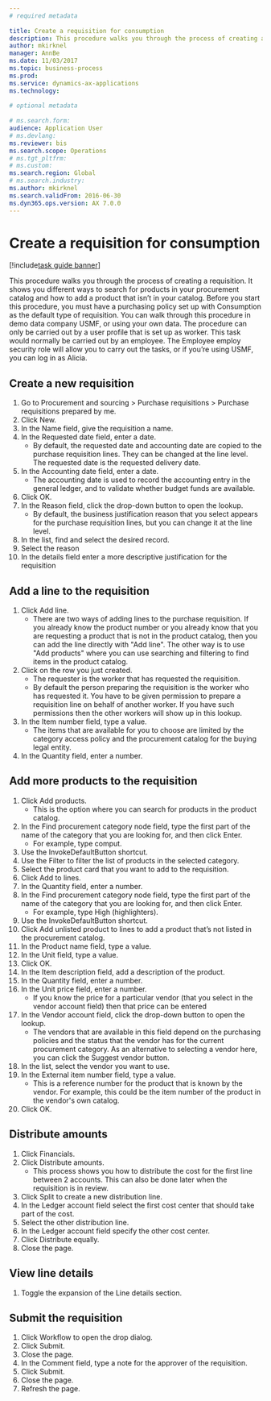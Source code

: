 ```yaml
--- 
# required metadata 
 
title: Create a requisition for consumption
description: This procedure walks you through the process of creating a requisition. 
author: mkirknel
manager: AnnBe 
ms.date: 11/03/2017
ms.topic: business-process 
ms.prod:  
ms.service: dynamics-ax-applications 
ms.technology:  
 
# optional metadata 
 
# ms.search.form:   
audience: Application User 
# ms.devlang:  
ms.reviewer: bis
ms.search.scope: Operations 
# ms.tgt_pltfrm:  
# ms.custom:  
ms.search.region: Global
# ms.search.industry: 
ms.author: mkirknel
ms.search.validFrom: 2016-06-30 
ms.dyn365.ops.version: AX 7.0.0 
---
```

# Create a requisition for consumption

[!include[task guide banner](../../includes/task-guide-banner.md)]

This procedure walks you through the process of creating a requisition. It shows you different ways to search for products in your procurement catalog and how to add a product that isn’t in your catalog. Before you start this procedure, you must have a purchasing policy set up with Consumption as the default type of requisition. You can walk through this procedure in demo data company USMF, or using your own data. The procedure can only be carried out by a user profile that is set up as worker.  This task would normally be carried out by an employee. The Employee employ security role will allow you to carry out the tasks, or if you’re using USMF, you can log in as Alicia.


## Create a new requisition
1. Go to Procurement and sourcing > Purchase requisitions > Purchase requisitions prepared by me.
2. Click New.
3. In the Name field, give the requisition a name.
4. In the Requested date field, enter a date.
    * By default, the requested date and accounting date are copied to the purchase requisition lines. They can be changed at the line level. The requested date is the requested delivery date.  
5. In the Accounting date field, enter a date.
    * The accounting date is used to record the accounting entry in the general ledger, and to validate whether budget funds are available.  
6. Click OK.
7. In the Reason field, click the drop-down button to open the lookup.
    * By default, the business justification reason that you select appears for the purchase requisition lines, but you can change it at the line level.    
8. In the list, find and select the desired record.
9. Select the reason
10. In the details field enter a more descriptive justification for the requisition

## Add a line to the requisition
1. Click Add line.
    * There are two ways of adding lines to the purchase requisition. If you already know the product number or you already  know that you are requesting a product that is not in the product catalog, then you can add the line directly with "Add line". The other way is to use "Add products" where you can use searching and filtering to find items in the product catalog.    
2. Click on the row you just created.
    * The requester is the worker that has requested the requisition.   
    * By default the person preparing the requisition is the worker who has requested it. You have to be given permission to prepare a requisition line on behalf of another worker. If you have such permissions then the other workers will show up in this lookup.  
3. In the Item number field, type a value.
    * The items that are available for you to choose are limited by the category access policy and the procurement catalog for the buying legal entity.   
4. In the Quantity field, enter a number.

## Add more products to the requisition
1. Click Add products.
    * This is the option where you can search for products in the product catalog.    
2. In the Find procurement category node field, type the first part of the name of the category that you are looking for, and then click Enter.
    * For example, type comput.  
3. Use the InvokeDefaultButton shortcut.
4. Use the Filter to filter the list of products in the selected category.
5. Select the product card that you want to add to the requisition.
6. Click Add to lines.
7. In the Quantity field, enter a number.
8. In the Find procurement category node field, type the first part of the name of the category that you are looking for, and then click Enter.
    * For example, type High (highlighters).  
9. Use the InvokeDefaultButton shortcut.
10. Click Add unlisted product to lines to add a product that’s not listed in the procurement catalog.
11. In the Product name field, type a value.
12. In the Unit field, type a value.
13. Click OK.
14. In the Item description field, add a description of the product.
15. In the Quantity field, enter a number.
16. In the Unit price field, enter a number.
    * If you know the price for a particular vendor (that you select in the vendor account field) then that price can be entered   
17. In the Vendor account field, click the drop-down button to open the lookup.
    * The vendors that are available in this field depend on the purchasing policies and the status that the vendor has for the current procurement category. As an alternative to selecting a vendor here, you can click the Suggest vendor button.    
18. In the list, select the vendor you want to use.
19. In the External item number field, type a value.
    * This is a reference number for the product that is known by the vendor. For example, this could be the item number of the product in the vendor's own catalog.  
20. Click OK.

## Distribute amounts
1. Click Financials.
2. Click Distribute amounts.
    * This process shows you how to distribute the cost for the first line between 2 accounts. This can also be done later when the requisition is in review.  
3. Click Split to create a new distribution line.
4. In the Ledger account field select the first cost center that should take part of the cost.
5. Select the other distribution line.
6. In the Ledger account field specify the other cost center.
7. Click Distribute equally.
8. Close the page.

## View line details
1. Toggle the expansion of the Line details section.

## Submit the requisition
1. Click Workflow to open the drop dialog.
2. Click Submit.
3. Close the page.
4. In the Comment field, type a note for the approver of the requisition.
5. Click Submit.
6. Close the page.
7. Refresh the page.

